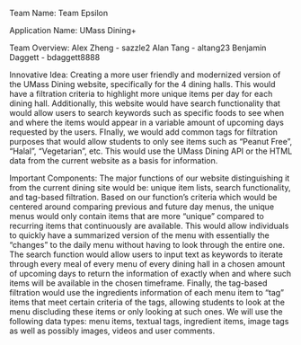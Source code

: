 Team Name: Team Epsilon

Application Name: UMass Dining+

Team Overview: Alex Zheng - sazzle2 Alan Tang - altang23 Benjamin Daggett - bdaggett8888

Innovative Idea: Creating a more user friendly and modernized version of the UMass Dining website, specifically for the 4 dining halls. This would have a filtration criteria to highlight more unique items per day for each dining hall. Additionally, this website would have search functionality that would allow users to search keywords such as specific foods to see when and where the items would appear in a variable amount of upcoming days requested by the users. FInally, we would add common tags for filtration purposes that would allow students to only see items such as “Peanut Free”, “Halal”, “Vegetarian”, etc. This would use the UMass Dining API or the HTML data from the current website as a basis for information. 

Important Components: The major functions of our website distinguishing it from the current dining site would be: unique item lists, search functionality, and tag-based filtration. Based on our function’s criteria which would be centered around comparing previous and future day menus, the unique menus would only contain items that are more “unique” compared to recurring items that continuously are available. This would allow individuals to quickly have a summarized version of the menu with essentially the “changes” to the daily menu without having to look through the entire one. The search function would allow users to input text as keywords to iterate through every meal of every menu of every dining hall in a chosen amount of upcoming days to return the information of exactly when and where such items will be available in the chosen timeframe. Finally, the tag-based filtration would use the ingredients information of each menu item to “tag” items that meet certain criteria of the tags, allowing students to look at the menu discluding these items or only looking at such ones. We will use the following data types: menu items, textual tags, ingredient items, image tags as well as possibly images, videos and user comments. 


